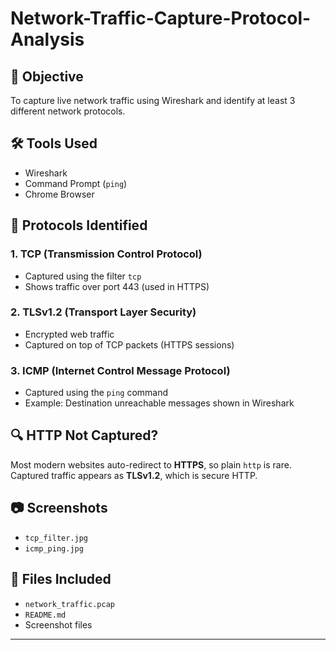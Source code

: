 # Network-Traffic-Capture-Protocol-Analysis
## 🎯 Objective
To capture live network traffic using Wireshark and identify at least 3 different network protocols.

## 🛠 Tools Used
- Wireshark
- Command Prompt (`ping`)
- Chrome Browser

## 📡 Protocols Identified

### 1. TCP (Transmission Control Protocol)
- Captured using the filter `tcp`
- Shows traffic over port 443 (used in HTTPS)

### 2. TLSv1.2 (Transport Layer Security)
- Encrypted web traffic
- Captured on top of TCP packets (HTTPS sessions)

### 3. ICMP (Internet Control Message Protocol)
- Captured using the `ping` command
- Example: Destination unreachable messages shown in Wireshark

## 🔍 HTTP Not Captured?
Most modern websites auto-redirect to **HTTPS**, so plain `http` is rare.
Captured traffic appears as **TLSv1.2**, which is secure HTTP.

## 📷 Screenshots
- `tcp_filter.jpg`
- `icmp_ping.jpg`
  

## 📁 Files Included
- `network_traffic.pcap`
- `README.md`
- Screenshot files

---
